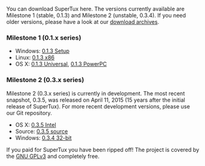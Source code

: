 You can download SuperTux here. The versions currently available are Milestone 1 (stable, 0.1.3) and Milestone 2 (unstable, 0.3.4). If you need older versions, please have a look at our [download archives](https://github.com/SuperTux/downloads).

### Milestone 1 (0.1.x series)

* Windows: [0.1.3 Setup](https://github.com/SuperTux/downloads/blob/master/supertux-0.1.3-setup.exe?raw=true)
* Linux: [0.1.3 x86](https://github.com/SuperTux/downloads/blob/master/supertux-0.1.3.x86.package?raw=true)
* OS X: [0.1.3 Universal](https://github.com/SuperTux/downloads/blob/master/supertux-0.1.3-macosx-universal.dmg?raw=true), [0.1.3 PowerPC](https://github.com/SuperTux/downloads/blob/master/supertux-0.1.3-macosx.dmg?raw=true)

### Milestone 2 (0.3.x series)

Milestone 2 (0.3.x series) is currently in development. The most recent snapshot, 0.3.5, was released on April 11, 2015 (15 years after the initial release of SuperTux). For more recent development versions, please use our Git repository.

* OS X: [0.3.5 Intel](https://github.com/SuperTux/downloads/blob/master/SuperTux-0.3.5-osx-intel.dmg?raw=true)
* Source: [0.3.5 source](https://github.com/SuperTux/downloads/blob/master/supertux-0.3.5.tar.bz2?raw=true)
* Windows: [0.3.4 32-bit](https://github.com/SuperTux/downloads/blob/master/supertux-0.3.4-win32.exe?raw=true)

If you paid for SuperTux you have been ripped off! The project is covered by the [GNU GPLv3](https://www.gnu.org/licenses/gpl.html) and completely free.
